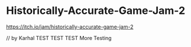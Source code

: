 # Historically-Accurate-Game-Jam-2
https://itch.io/jam/historically-accurate-game-jam-2

// by Karhal
TEST TEST TEST
More Testing
